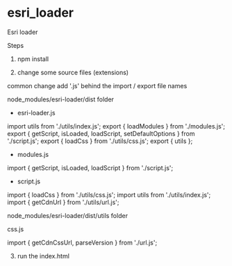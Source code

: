 # esri_loader
Esri loader

Steps

1. npm install

2. change some source files (extensions)

common change add '.js' behind the import / export file names

node_modules/esri-loader/dist folder
- esri-loader.js

import utils from './utils/index.js';
export { loadModules } from './modules.js';
export { getScript, isLoaded, loadScript, setDefaultOptions } from './script.js';
export { loadCss } from './utils/css.js';
export { utils };

- modules.js

import { getScript, isLoaded, loadScript } from './script.js';

- script.js

import { loadCss } from './utils/css.js';
import utils from './utils/index.js';
import { getCdnUrl } from './utils/url.js';

node_modules/esri-loader/dist/utils folder

css.js

import { getCdnCssUrl, parseVersion } from './url.js';

3. run the index.html
